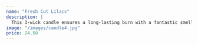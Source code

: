 ```yaml
---
name: "Fresh Cut Lilacs"
description: |
  This 3-wick candle ensures a long-lasting burn with a fantastic smell that fills a room. Cactus flower petal, sun-kissed coconut, vanilla, and fresh sparkling lemon with essential oils all make for a tropical getaway in the comfort of your home.
image: "/images/candle4.jpg"
price: 24.50
---
```

